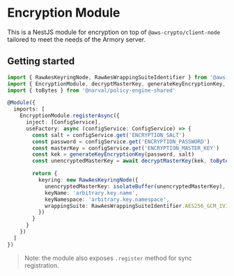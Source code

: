 # Encryption Module

This is a NestJS module for encryption on top of `@aws-crypto/client-node`
tailored to meet the needs of the Armory server.

## Getting started

```typescript
import { RawAesKeyringNode, RawAesWrappingSuiteIdentifier } from '@aws-crypto/client-node'
import { EncryptionModule, decryptMasterKey, generateKeyEncryptionKey, isolateBuffer } from '@narval/encryption-module'
import { toBytes } from '@narval/policy-engine-shared'

@Module({
  imports: [
    EncryptionModule.registerAsync({
      inject: [ConfigService],
      useFactory: async (configService: ConfigService) => {
        const salt = configService.get('ENCRYPTION_SALT')
        const password = configService.get('ENCRYPTION_PASSWORD')
        const masterKey = configService.get('ENCRYPTION_MASTER_KEY')
        const kek = generateKeyEncryptionKey(password, salt)
        const unencryptedMasterKey = await decryptMasterKey(kek, toBytes(masterKey))

        return {
          keyring: new RawAesKeyringNode({
            unencryptedMasterKey: isolateBuffer(unencryptedMasterKey),
            keyName: 'arbitrary.key.name',
            keyNamespace: 'arbitrary.key.namespace',
            wrappingSuite: RawAesWrappingSuiteIdentifier.AES256_GCM_IV12_TAG16_NO_PADDING
          })
        }
      }
    })
  ]
})
```

> Note: the module also exposes `.register` method for sync registration.
